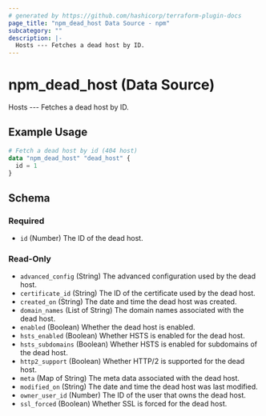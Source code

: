 ```yaml
---
# generated by https://github.com/hashicorp/terraform-plugin-docs
page_title: "npm_dead_host Data Source - npm"
subcategory: ""
description: |-
  Hosts --- Fetches a dead host by ID.
---
```


# npm_dead_host (Data Source)

Hosts --- Fetches a dead host by ID.

## Example Usage

```terraform
# Fetch a dead host by id (404 host)
data "npm_dead_host" "dead_host" {
  id = 1
}
```

<!-- schema generated by tfplugindocs -->
## Schema

### Required

- `id` (Number) The ID of the dead host.

### Read-Only

- `advanced_config` (String) The advanced configuration used by the dead host.
- `certificate_id` (String) The ID of the certificate used by the dead host.
- `created_on` (String) The date and time the dead host was created.
- `domain_names` (List of String) The domain names associated with the dead host.
- `enabled` (Boolean) Whether the dead host is enabled.
- `hsts_enabled` (Boolean) Whether HSTS is enabled for the dead host.
- `hsts_subdomains` (Boolean) Whether HSTS is enabled for subdomains of the dead host.
- `http2_support` (Boolean) Whether HTTP/2 is supported for the dead host.
- `meta` (Map of String) The meta data associated with the dead host.
- `modified_on` (String) The date and time the dead host was last modified.
- `owner_user_id` (Number) The ID of the user that owns the dead host.
- `ssl_forced` (Boolean) Whether SSL is forced for the dead host.

